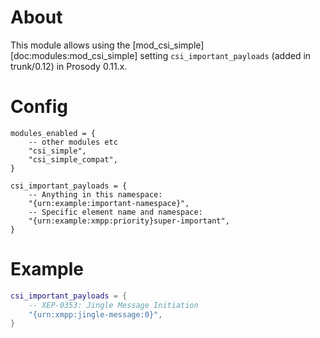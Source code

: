 # About

This module allows using the [mod_csi_simple][doc:modules:mod_csi_simple]
setting `csi_important_payloads` (added in trunk/0.12) in Prosody 0.11.x.

# Config

```
modules_enabled = {
    -- other modules etc
    "csi_simple",
    "csi_simple_compat",
}

csi_important_payloads = {
    -- Anything in this namespace:
    "{urn:example:important-namespace}",
    -- Specific element name and namespace:
    "{urn:example:xmpp:priority}super-important",
}
```

# Example

``` lua
csi_important_payloads = {
    -- XEP-0353: Jingle Message Initiation
    "{urn:xmpp:jingle-message:0}",
}
```

